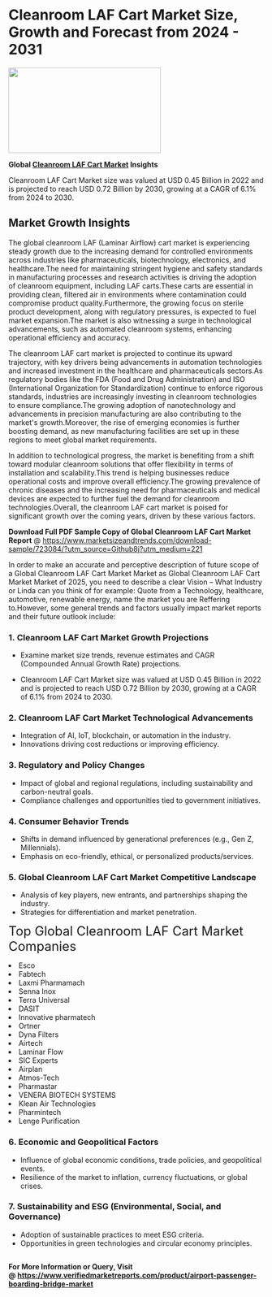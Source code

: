 <H1>Cleanroom LAF Cart Market Size, Growth and Forecast from 2024 - 2031</H1><img class="aligncenter size-medium wp-image-584254" src="https://thirdeyenews.in/wp-content/uploads/2024/09/Global-Market-Research-300x168.jpeg" alt="" width="300" height="168" /><p><strong>Global&nbsp;<a href="https://www.marketsizeandtrends.com/download-sample/723084/?utm_source=Github8j?utm_medium=221">Cleanroom LAF Cart Market</a> Insights</strong></p><p>Cleanroom LAF Cart Market size was valued at USD 0.45 Billion in 2022 and is projected to reach USD 0.72 Billion by 2030, growing at a CAGR of 6.1% from 2024 to 2030.</p><p><h2>Market Growth Insights</h2> <p>The global cleanroom LAF (Laminar Airflow) cart market is experiencing steady growth due to the increasing demand for controlled environments across industries like pharmaceuticals, biotechnology, electronics, and healthcare.The need for maintaining stringent hygiene and safety standards in manufacturing processes and research activities is driving the adoption of cleanroom equipment, including LAF carts.These carts are essential in providing clean, filtered air in environments where contamination could compromise product quality.Furthermore, the growing focus on sterile product development, along with regulatory pressures, is expected to fuel market expansion.The market is also witnessing a surge in technological advancements, such as automated cleanroom systems, enhancing operational efficiency and accuracy.</p> <p>The cleanroom LAF cart market is projected to continue its upward trajectory, with key drivers being advancements in automation technologies and increased investment in the healthcare and pharmaceuticals sectors.As regulatory bodies like the FDA (Food and Drug Administration) and ISO (International Organization for Standardization) continue to enforce rigorous standards, industries are increasingly investing in cleanroom technologies to ensure compliance.The growing adoption of nanotechnology and advancements in precision manufacturing are also contributing to the market's growth.Moreover, the rise of emerging economies is further boosting demand, as new manufacturing facilities are set up in these regions to meet global market requirements.</p> <p>In addition to technological progress, the market is benefiting from a shift toward modular cleanroom solutions that offer flexibility in terms of installation and scalability.This trend is helping businesses reduce operational costs and improve overall efficiency.The growing prevalence of chronic diseases and the increasing need for pharmaceuticals and medical devices are expected to further fuel the demand for cleanroom technologies.Overall, the cleanroom LAF cart market is poised for significant growth over the coming years, driven by these various factors.</p> <p><span class=""><strong>Download Full PDF Sample Copy of Global Cleanroom LAF Cart Market Report</strong> @ <a href="https://www.marketsizeandtrends.com/download-sample/723084/?utm_source=Github8j?utm_medium=221" target="_blank">https://www.marketsizeandtrends.com/download-sample/723084/?utm_source=Github8j?utm_medium=221</a></span></p><p>In order to make an accurate and perceptive description of future scope of a Global&nbsp;Cleanroom LAF Cart Market Market as Global&nbsp;Cleanroom LAF Cart Market Market of 2025, you need to describe a clear Vision &ndash; What Industry or Linda can you think of for example: Quote from a Technology, healthcare, automotive, renewable energy, name the market you are Reffering to.However, some general trends and factors usually impact market reports and their future outlook include:</p><h3>1.&nbsp;<strong>Cleanroom LAF Cart Market Growth Projections</strong></h3><ul><li>Examine market size trends, revenue estimates and CAGR (Compounded Annual Growth Rate) projections.</li><li><p>Cleanroom LAF Cart Market size was valued at USD 0.45 Billion in 2022 and is projected to reach USD 0.72 Billion by 2030, growing at a CAGR of 6.1% from 2024 to 2030.</p></li></ul><h3>2.&nbsp;<strong>Cleanroom LAF Cart Market Technological Advancements</strong></h3><ul><li>Integration of AI, IoT, blockchain, or automation in the industry.</li><li>Innovations driving cost reductions or improving efficiency.</li></ul><h3>3.&nbsp;<strong>Regulatory and Policy Changes</strong></h3><ul><li>Impact of global and regional regulations, including sustainability and carbon-neutral goals.</li><li>Compliance challenges and opportunities tied to government initiatives.</li></ul><h3>4.&nbsp;<strong>Consumer Behavior Trends</strong></h3><ul><li>Shifts in demand influenced by generational preferences (e.g., Gen Z, Millennials).</li><li>Emphasis on eco-friendly, ethical, or personalized products/services.</li></ul><h3>5.&nbsp;<strong>Global Cleanroom LAF Cart Market Competitive Landscape</strong></h3><ul><li>Analysis of key players, new entrants, and partnerships shaping the industry.</li><li>Strategies for differentiation and market penetration.</li></ul><p data-pm-slice="1 1 []"><span style="color: inherit; font-family: inherit; font-size: 25px;">Top Global Cleanroom LAF Cart Market Companies</span></p><div class="" data-test-id=""><p><li>Esco</li><li> Fabtech</li><li> Laxmi Pharmamach</li><li> Senna Inox</li><li> Terra Universal</li><li> DASIT</li><li> Innovative pharmatech</li><li> Ortner</li><li> Dyna Filters</li><li> Airtech</li><li> Laminar Flow</li><li> SIC Experts</li><li> Airplan</li><li> Atmos-Tech</li><li> Pharmastar</li><li> VENERA BIOTECH SYSTEMS</li><li> Klean Air Technologies</li><li> Pharmintech</li><li> Lenge Purification</li></p></div><h3>6.&nbsp;<strong>Economic and Geopolitical Factors</strong></h3><ul><li>Influence of global economic conditions, trade policies, and geopolitical events.</li><li>Resilience of the market to inflation, currency fluctuations, or global crises.</li></ul><h3>7.&nbsp;<strong>Sustainability and ESG (Environmental, Social, and Governance)</strong></h3><ul><li>Adoption of sustainable practices to meet ESG criteria.</li><li>Opportunities in green technologies and circular economy principles.</li></ul><h2><strong style="font-size: 14px;">For More Information or Query, Visit @&nbsp;</strong><a style="background-color: #ffffff; font-size: 14px;" href="https://www.marketsizeandtrends.com/report/cleanroom-laf-cart-market/" target="_blank">https://www.verifiedmarketreports.com/product/airport-passenger-boarding-bridge-market</a></h2>